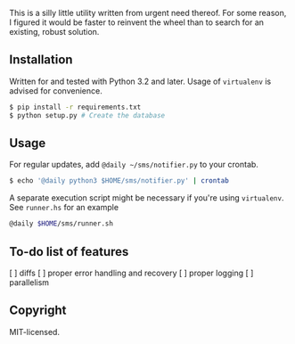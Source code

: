 This is a silly little utility written from urgent need thereof. For some reason,
I figured it would be faster to reinvent the wheel than to search for an existing,
robust solution.

## Installation

Written for and tested with Python 3.2 and later. Usage of `virtualenv` is advised
for convenience.

```sh
$ pip install -r requirements.txt
$ python setup.py # Create the database
```

## Usage

For regular updates, add `@daily ~/sms/notifier.py` to your crontab.

```sh
$ echo '@daily python3 $HOME/sms/notifier.py' | crontab
```

A separate execution script might be necessary if you're using `virtualenv`. See
`runner.hs` for an example

```sh
@daily $HOME/sms/runner.sh
```

## To-do list of features

[ ] diffs
[ ] proper error handling and recovery
[ ] proper logging
[ ] parallelism

## Copyright

MIT-licensed.

